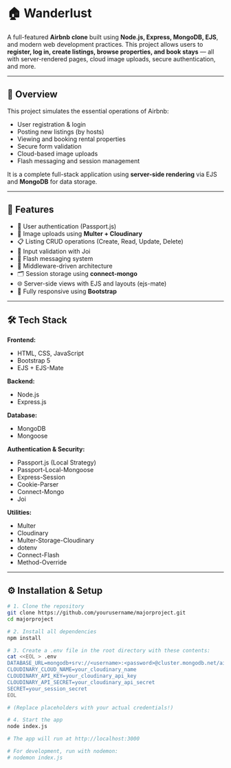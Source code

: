 # 🏠 Wanderlust

A full-featured **Airbnb clone** built using **Node.js, Express, MongoDB, EJS**, and modern web development practices. This project allows users to **register, log in, create listings, browse properties, and book stays** — all with server-rendered pages, cloud image uploads, secure authentication, and more.

---
## 📖 Overview

This project simulates the essential operations of Airbnb:

- User registration & login  
- Posting new listings (by hosts)  
- Viewing and booking rental properties  
- Secure form validation  
- Cloud-based image uploads  
- Flash messaging and session management  

It is a complete full-stack application using **server-side rendering** via EJS and **MongoDB** for data storage.

---

## 🚀 Features

- 🔐 User authentication (Passport.js)  
- 📸 Image uploads using **Multer + Cloudinary**  
- 📋 Listing CRUD operations (Create, Read, Update, Delete)  
- 🧾 Input validation with Joi  
- 💬 Flash messaging system  
- 🧠 Middleware-driven architecture  
- 🗂 Session storage using **connect-mongo**  
- 🌐 Server-side views with EJS and layouts (ejs-mate)  
- 📱 Fully responsive using **Bootstrap**

---

## 🛠 Tech Stack

**Frontend:**  
- HTML, CSS, JavaScript  
- Bootstrap 5  
- EJS + EJS-Mate  

**Backend:**  
- Node.js  
- Express.js  

**Database:**  
- MongoDB  
- Mongoose  

**Authentication & Security:**  
- Passport.js (Local Strategy)  
- Passport-Local-Mongoose  
- Express-Session  
- Cookie-Parser  
- Connect-Mongo  
- Joi  

**Utilities:**  
- Multer  
- Cloudinary  
- Multer-Storage-Cloudinary  
- dotenv  
- Connect-Flash  
- Method-Override  

---

## ⚙️ Installation & Setup

```bash
# 1. Clone the repository
git clone https://github.com/yourusername/majorproject.git
cd majorproject

# 2. Install all dependencies
npm install

# 3. Create a .env file in the root directory with these contents:
cat <<EOL > .env
DATABASE_URL=mongodb+srv://<username>:<password>@cluster.mongodb.net/airbnb-clone
CLOUDINARY_CLOUD_NAME=your_cloudinary_name
CLOUDINARY_API_KEY=your_cloudinary_api_key
CLOUDINARY_API_SECRET=your_cloudinary_api_secret
SECRET=your_session_secret
EOL

# (Replace placeholders with your actual credentials!)

# 4. Start the app
node index.js

# The app will run at http://localhost:3000

# For development, run with nodemon:
# nodemon index.js
